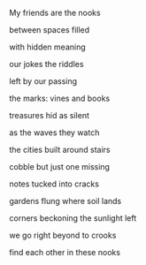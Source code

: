 My friends are the nooks

between spaces filled

with hidden meaning

our jokes the riddles

left by our passing

the marks: vines and books

treasures hid as silent

as the waves they watch

the cities built around stairs

cobble but just one missing

notes tucked into cracks

gardens flung where soil lands

corners beckoning the sunlight left

we go right beyond to crooks

find each other in these nooks
